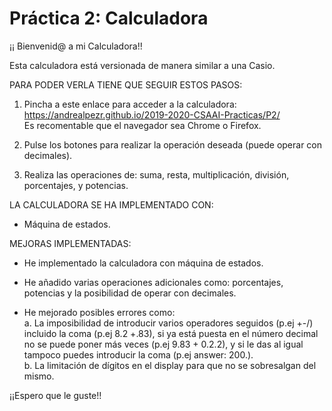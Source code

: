 # Práctica 2: Calculadora

¡¡ Bienvenid@ a mi Calculadora!!

Esta calculadora está versionada de manera similar a una Casio.

PARA PODER VERLA TIENE QUE SEGUIR ESTOS PASOS:

1. Pincha a este enlace para acceder a la calculadora: https://andrealpezr.github.io/2019-2020-CSAAI-Practicas/P2/
<br>Es recomentable que el navegador sea Chrome o Firefox.

2. Pulse los botones para realizar la operación deseada (puede operar con decimales).

3. Realiza las operaciones de: suma, resta, multiplicación, división, porcentajes, y potencias.


LA CALCULADORA SE HA IMPLEMENTADO CON:

- Máquina de estados.

MEJORAS IMPLEMENTADAS:

- He implementado la calculadora con máquina de estados.

- He añadido varias operaciones adicionales como: porcentajes, potencias y la posibilidad de operar con decimales.

- He mejorado posibles errores como:
<br> a. La imposibilidad de introducir varios operadores seguidos (p.ej +-/) incluido la coma (p.ej  8.2 +.83), si ya está puesta en el número decimal no se puede poner más veces (p.ej  9.83 + 0.2.2), y si le das al igual tampoco puedes introducir la coma (p.ej answer: 200.).
<br> b. La limitación de dígitos en el display para que no se sobresalgan del mismo.


¡¡Espero que le guste!!

